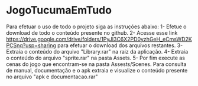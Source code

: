 # JogoTucumaEmTudo
Para efetuar o uso de todo o projeto siga as instruções abaixo:
1- Efetue o download de todo o conteúdo presente no github.
2- Acesse esse link https://drive.google.com/drive/folders/1PyJI3C6X2PD0yzhGeH_eCmsWD2KPCSnq?usp=sharing para efetuar o download dos arquivos restantes.
3- Extraia o conteúdo do arquivo "Library.rar" na raiz da aplicação.
4- Extraia o conteúdo do arquivo "sprite.rar" na pasta Assets.
5- Por fim execute as cenas do jogo que encontram-se na pasta Assests/Scenes.
Para consulta de manual, documentação e o apk extraia e visualize o conteúdo presente no arquivo "apk e documentacao.rar"
